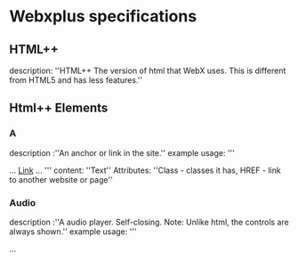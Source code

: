 # Webxplus specifications

## HTML++ 

description: ''HTML++ The version of html that WebX uses. This is different from HTML5 and has less features.''

## Html++ Elements

### A

description :''An anchor or link in the site.''
example usage:
'''
<html>
  ...
  <body>
    <a href="buss://site.tld">Link</a>
    ...
  </body>
</html>
'''
content: ''Text''
Attributes: ''Class - classes it has, HREF - link to another website or page''

### Audio

description :''A audio player. Self-closing. Note: Unlike html, the controls are always shown.''
example usage:
'''
<html>
<html>
  ...
  <body>
    <audio src="<url>">
    ...
  </body>
</html>
'''
content: ''None''
Attributes: ''Class - classes it has, Src - the source of the audio, autoplay - play on website load''

### Body

description :''The body element of a page which contains the main content about the site.''
example usage:
'''
<html>
  ...
  <body>
    ...
  </body>
</html>
'''
Attributes: ''Class - classes it has''

### Button

description :''A button in the site.''
example usage:
'''
<html>
  ...
  <body>
    <button>Click me</button>
    ...
  </body>
</html>
'''
content: ''Text''
Attributes: ''Class - classes it has''

### Div

description :''A section of content in the site.''
example usage:
'''
<html>
  ...
  <body>
    <div>
      ...
    </div>
    ...
  </body>
</html>
'''
Attributes: ''Class - classes it has''

### H1-6

description :''A heading from level 1 to 6, where smaller the number the more important.''
example usage:
'''
<html>
  ...
  <body>
    <h1>Section heading</h1>
    <h2>Sub-heading</h2>
    ...
  </body>
</html>
'''
content: ''Text''
Attributes: ''Class - classes it has''

### HR

description :''A horizontal rule aka a horizontal line. Self-closing.''
example usage:
'''
<html>
  ...
  <body>
    <hr>
    ...
  </body>
</html>
'''
content: ''none''
Attributes: ''Class - classes it has''

### Head

description :''The head element of a page which contains metadata about the site.''
example usage:
'''
<html>
  <head>
    ...
  </head>
  ...
</html>
'''
Attributes: ''none''

### Html

description :''The main element of a page.''
example usage:
'''
<html>
    ...
</html>
'''
Attributes: ''Class - classes it has''

### Img

description :''A image in a site. Self-closing.''
example usage:
'''
<html>
  ...
  <body>
    <img src="<url>">
    ...
  </body>
</html>
'''
content: ''none''
Attributes: ''Class - classes it has, Src - the source of the image''

### Input

description :''A one line text input. Self-closing.''
example usage:
'''
<html>
  ...
  <body>
    <input>
    ...
  </body>
</html>
'''
content: ''none''
Attributes: ''Class - classes it has, Placeholder - placeholder text, Type - the type of input''

### Li

description :''A list item.''
example usage:
'''
<html>
  ...
  <body>
    <li>Item</li>
    ...
  </body>
</html>
'''
content: ''text''
Attributes: ''Class - classes it has''

### Link

description :''A url that points to the favicon / style sheets. Self-closing.''
example usage:
'''
<html>
  <head>
    ...
    <link href=".../favicon.png">
    <link href=".../style.css">
  </head>
  ...
</html>
'''
content: ''none''
Attributes: ''HREF - the url to link to''
HREF: ''The first link will be the favicon unless its a css file, the rest will just be trated as css.''

### Meta

description :''Metadata about the site. Self-closing.''
example usage:
'''
<html>
  <head>
    ...
    <meta name="description" content="My cool web">
    <meta name="theme-color" content="#000000">
  </head>
  ...
</html>
'''
content: ''none''
Attributes: ''Name - the name of the metadata to target, Content - the content to assign it''
Name: ''Currently the following names are supported/used: description - a description of the site, theme-color - a color to show for embeds, Other names can be used but will be ignored by most programs/browsers.''

### OL

description :''An ordered list.''
example usage:
'''
<html>
  ...
  <body>
    <ol>
      <li>Item</li>
    </ol>
    ...
  </body>
</html>
'''
Attributes: ''Class - classes it has''

### Option

description :''A option inside a select.''
example usage:
'''
<html>
  ...
  <body>
    <select>
      <option>A</option>
      <option>B</option>
      <option>C</option>
    <select>
    ...
  </body>
</html>
'''
Content: ''Text''
Attributes: ''Class - classes it has''

### P

description :''A paragraph in the site.''
example usage:
'''
<html>
  ...
  <body>
    <p>Some paragraph</p>
    ...
  </body>
</html>
'''
Content: ''Text''
Attributes: ''Class - classes it has''

### Script

description :''A script that will run lua code. Self-closing.''
example usage:
'''
<html>
  <head>
    ...
    <script src="script.lua" version="legacy">
  </head>
  <body>
    ...
    <script src="script.lua" version="2">
  </body>
</html>
'''
Content: ''none''
Attributes: ''Class - classes it has, Version - the lua version to use''
Version: ''Can be: legacy - for the legacy api, 2 - for the v2 api''

### Select

description :''A input that allows to select between several options.''
example usage:
'''
<html>
  ...
  <body>
    <select>
      <option>A</option>
      <option>B</option>
      <option>C</option>
    <select>
    ...
  </body>
</html>
'''
Attributes: ''Class - classes it has''

### Textarea

description :''A multi line text input. Self-closing.''
example usage:
'''
<html>
  ...
  <body>
    <textarea>
    ...
  </body>
</html>
'''
Content: ''none''
Attributes: ''Class - classes it has, Placeholder - placeholder text''

### Title

description :''The title of the website.''
example usage:
'''
<html>
  <head>
    <title>WebX Site</title>
    ...
  </head>
  ...
</html>
'''
Content: ''text''
Attributes: ''none''

### UL

description :''An unordered list.''
example usage:
'''
<html>
  ...
  <body>
    <ul>
      <li>Item</li>
    </ul>
    ...
  </body>
</html>
'''
Attributes: ''Class - classes it has''

## Lua

Description: 'The programming language of WebX.'
Versions: '
The lua api is separated in versions, currently Legacy and v2 are available.
These can be set like:
'''
<script src="..."> <!-- Defaults to legacy -->
<script api="legacy" src="...">
<script api="v2" src="...">
'''
If no version provided will default to legacy.
'

## Legacy API

Description: ''The original api version of webx made by Facedev.''
DEPRECATED: ''The legacy api is deprecated and no longer mantained.''

Globals: 
'''
fetch(options)
get(selector, all)
print(text)
window
'''
Tables: ''Element''

### Lua Legacy Element

description : ''A table representing actions that can be done to a html element.''
Contents:
'''
Functions:

get_contents() - get the text contents / value of a element
set_contents(text) - set the text contents / value of a element
get_content() - alias of get_contents()
set_content(text) - alias of set_contents()
get_href() - gets the href of a element
set_href(url) - sets the href of a element
get_source() - gets the src of a element
set_source(url) - sets the src of a element
get_opacity() - gets the opacity of a elment 0 to 1
set_opacity(opacity) - sets the opacity of a element 0 to 1
get_css_name() - get the class or tag of a element
set_value(value) - sets the value of a input
Events:

on_click => callback() - when the element is clicked
on_input => callback(value) - when text is written/changed in an input
on_submit => callback(value) - when a form is submited
'''

### Lua Legacy Fetch

Description: ''This global function fetches content from the web in a synchronous way.''
example usage:
'''
local res = fetch({
  url = "https://dns-one.webxplus.org/",
  method = "GET",
  headers = { ["Content-Type"] = "application/json" },
  body = "{ "test": "cat" }
})
'''
Inputs:
'''
Options
URL - if to get the first or all ocurrences
Method - if to get the first or all ocurrences
Headers - if to get the first or all ocurrences
Body - if to get the first or all ocurrences
'''
Return: ''String or Table (JSON/Object like structure) depending on the response of the fetch.''

### Lua Legacy Get

Description: This global function gets a element with the name or class passed to it.
example usage: ''get('links', true)''
Inputs: 
'''
Name - the name of the tag or class to get
All - if to get the first or all ocurrences
'''
Return:
'''
If all set to false: Element
If all set to true: array of Elements
'''

### Lua Legacy Print  

Description: ''This global function prints text passed to it.''
example usage: ''print('Hello')''
Inputs: ''Text - any text to print''
Return: ''No return.''

### Lua Legacy Window  

Description: ''This global table holds data about some things.''
example usage: ''window.browser''
Editable: 'yes'
Contents:
'''
browser - the name of the browser used
location - url of the website
query - query parameters
Query
The query is a table with key being the param name and value its value. Some important things:

Duplicate last overwrites others. ?cat=1&cat=2 then { cat: '2' }.
Case sensitive. ?Cat=1&cat=2 then { Cat: '1', cat: '2' }.
Multi = are not ignored. ?cat=1=2 then { cat: '1=2' }.
Spaces are not encoded. ?kitty cat=makes meow then { 'kitty cat': 'makes meow' }.
Trailing spaces are not trimmed. ? cat = 1 then { ' cat ': ' 1 ' }.
Blank keys or values are fine. ?cat=&=cat&dog then { cat: '', '': 'cat', dog: '' }.
Trailing ? & are ignored. ?cat& then { cat: '' } or ? then {}. But ?= then { '': '' }.
'''

### V2 API
Description: ''The new lua api that is more powerful easy to work with.''
Globals:
'''
browser
global
location
fetch(options)
get(selector, all)
getClass(class, all)
getId(id)
getTag(tag, all)
print(text)
printe(text)
printw(text)
'''
--ToBe Documented


### Lua Script Separation
Description:
'''
In webx multiple scripts don’t share things like variables, this may cause some issues for sharing values.
In the v2 api you can use the global table to share values between scripts.
'''

